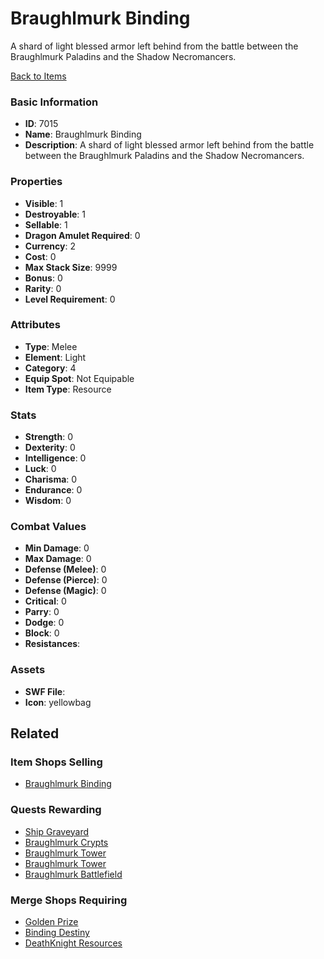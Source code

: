 # Braughlmurk Binding

A shard of light blessed armor left behind from the battle between the Braughlmurk Paladins and the Shadow Necromancers.

[Back to Items](../items.md)

### Basic Information

- **ID**: 7015
- **Name**: Braughlmurk Binding
- **Description**: A shard of light blessed armor left behind from the battle between the Braughlmurk Paladins and the Shadow Necromancers.

### Properties

- **Visible**: 1
- **Destroyable**: 1
- **Sellable**: 1
- **Dragon Amulet Required**: 0
- **Currency**: 2
- **Cost**: 0
- **Max Stack Size**: 9999
- **Bonus**: 0
- **Rarity**: 0
- **Level Requirement**: 0

### Attributes

- **Type**: Melee
- **Element**: Light
- **Category**: 4
- **Equip Spot**: Not Equipable
- **Item Type**: Resource

### Stats

- **Strength**: 0
- **Dexterity**: 0
- **Intelligence**: 0
- **Luck**: 0
- **Charisma**: 0
- **Endurance**: 0
- **Wisdom**: 0

### Combat Values

- **Min Damage**: 0
- **Max Damage**: 0
- **Defense (Melee)**: 0
- **Defense (Pierce)**: 0
- **Defense (Magic)**: 0
- **Critical**: 0
- **Parry**: 0
- **Dodge**: 0
- **Block**: 0
- **Resistances**: 

### Assets

- **SWF File**: 
- **Icon**: yellowbag

## Related

### Item Shops Selling

- [Braughlmurk Binding](../item-shops/804-braughlmurk-binding.md)

### Quests Rewarding

- [Ship Graveyard](../quests/910-ship-graveyard.md)
- [Braughlmurk Crypts](../quests/911-braughlmurk-crypts.md)
- [Braughlmurk Tower](../quests/913-braughlmurk-tower.md)
- [Braughlmurk Tower](../quests/2132-braughlmurk-tower.md)
- [Braughlmurk Battlefield](../quests/2134-braughlmurk-battlefield.md)

### Merge Shops Requiring

- [Golden Prize](../merge-shops/111-golden-prize.md)
- [Binding Destiny](../merge-shops/113-binding-destiny.md)
- [DeathKnight Resources](../merge-shops/208-deathknight-resources.md)

